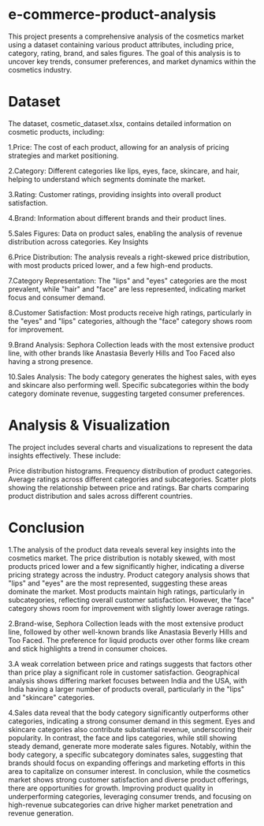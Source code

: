 # e-commerce-product-analysis
This project presents a comprehensive analysis of the cosmetics market using a dataset containing various product attributes, including price, category, rating, brand, and sales figures. The goal of this analysis is to uncover key trends, consumer preferences, and market dynamics within the cosmetics industry.

# Dataset
The dataset, cosmetic_dataset.xlsx, contains detailed information on cosmetic products, including:

1.Price: The cost of each product, allowing for an analysis of pricing strategies and market positioning.

2.Category: Different categories like lips, eyes, face, skincare, and hair, helping to understand which segments dominate the market.

3.Rating: Customer ratings, providing insights into overall product satisfaction.

4.Brand: Information about different brands and their product lines.

5.Sales Figures: Data on product sales, enabling the analysis of revenue distribution across categories.
Key Insights

6.Price Distribution: The analysis reveals a right-skewed price distribution, with most products priced lower, and a few high-end products.

7.Category Representation: The "lips" and "eyes" categories are the most prevalent, while "hair" and "face" are less represented, indicating market focus and consumer demand.

8.Customer Satisfaction: Most products receive high ratings, particularly in the "eyes" and "lips" categories, although the "face" category shows room for improvement.

9.Brand Analysis: Sephora Collection leads with the most extensive product line, with other brands like Anastasia Beverly Hills and Too Faced also having a strong presence.

10.Sales Analysis: The body category generates the highest sales, with eyes and skincare also performing well. Specific subcategories within the body category dominate revenue, suggesting targeted consumer preferences.
# Analysis & Visualization
The project includes several charts and visualizations to represent the data insights effectively. These include:

Price distribution histograms.
Frequency distribution of product categories.
Average ratings across different categories and subcategories.
Scatter plots showing the relationship between price and ratings.
Bar charts comparing product distribution and sales across different countries.
# Conclusion
1.The analysis of the product data reveals several key insights into the cosmetics market. The price distribution is notably skewed, with most products priced lower and a few significantly higher, indicating a diverse pricing strategy across the industry. Product category analysis shows that "lips" and "eyes" are the most represented, suggesting these areas dominate the market. Most products maintain high ratings, particularly in subcategories, reflecting overall customer satisfaction. However, the "face" category shows room for improvement with slightly lower average ratings.

2.Brand-wise, Sephora Collection leads with the most extensive product line, followed by other well-known brands like Anastasia Beverly Hills and Too Faced. The preference for liquid products over other forms like cream and stick highlights a trend in consumer choices.

3.A weak correlation between price and ratings suggests that factors other than price play a significant role in customer satisfaction. Geographical analysis shows differing market focuses between India and the USA, with India having a larger number of products overall, particularly in the "lips" and "skincare" categories.


4.Sales data reveal that the body category significantly outperforms other categories, indicating a strong consumer demand in this segment. Eyes and skincare categories also contribute substantial revenue, underscoring their popularity. In contrast, the face and lips categories, while still showing steady demand, generate more moderate sales figures. Notably, within the body category, a specific subcategory dominates sales, suggesting that brands should focus on expanding offerings and marketing efforts in this area to capitalize on consumer interest.
In conclusion, while the cosmetics market shows strong customer satisfaction and diverse product offerings, there are opportunities for growth. Improving product quality in underperforming categories, leveraging consumer trends, and focusing on high-revenue subcategories can drive higher market penetration and revenue generation.
